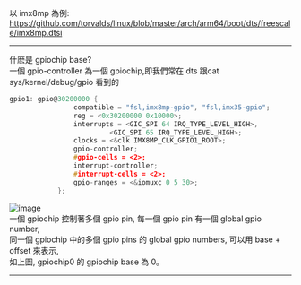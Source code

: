 以 imx8mp 為例: https://github.com/torvalds/linux/blob/master/arch/arm64/boot/dts/freescale/imx8mp.dtsi  

------------------------------------------------------------------------------------------------  
什麽是 gpiochip base?  
一個 gpio-controller 為一個 gpiochip,即我們常在 dts 跟cat sys/kernel/debug/gpio 看到的  
```c
gpio1: gpio@30200000 {
				compatible = "fsl,imx8mp-gpio", "fsl,imx35-gpio";
				reg = <0x30200000 0x10000>;
				interrupts = <GIC_SPI 64 IRQ_TYPE_LEVEL_HIGH>,
					     <GIC_SPI 65 IRQ_TYPE_LEVEL_HIGH>;
				clocks = <&clk IMX8MP_CLK_GPIO1_ROOT>;
				gpio-controller;
				#gpio-cells = <2>;
				interrupt-controller;
				#interrupt-cells = <2>;
				gpio-ranges = <&iomuxc 0 5 30>;
			};
```
![image](https://github.com/OuO333333/jserv-linux-kernel-internals-study/assets/37506309/0bda6f34-0d9f-4751-b1f9-d10353baea65)  
一個 gpiochip 控制著多個 gpio pin,
每一個 gpio pin 有一個 global gpio number,  
同一個 gpiochip 中的多個 gpio pins 的 global gpio numbers, 可以用 base + offset 來表示,  
如上圖, gpiochip0 的 gpiochip base 為 0。  

------------------------------------------------------------------------------------------------  
